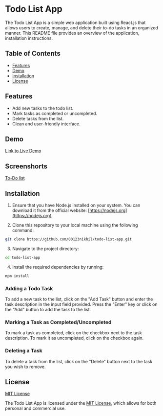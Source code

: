 <!-- /**
 * Notes:
 * 1.https://fontawesome.com/docs/web/use-with/react/
 * 2.https://www.youtube.com/watch?v=LoYbN6qoQHA&t=324s
 */ -->

# Todo List App

The Todo List App is a simple web application built using React.js that allows users to create, manage, and delete their to-do tasks in an organized manner. This README file provides an overview of the application, installation instructions.

## Table of Contents

- [Features](#features)
- [Demo](#demo)
- [Installation](#installation)
- [License](#license)

## Features

- Add new tasks to the todo list.
- Mark tasks as completed or uncompleted.
- Delete tasks from the list.
- Clean and user-friendly interface.

## Demo

[Link to Live Demo](https://www.example.com)

## Screenshorts
[To-Do list](React-App.png)

## Installation

1. Ensure that you have Node.js installed on your system. You can download it from the official website: [https://nodejs.org](https://nodejs.org)

2. Clone this repository to your local machine using the following command:

```bash
git clone https://github.com/00123nikhil/todo-list-app.git
```

3. Navigate to the project directory:

```bash
cd todo-list-app
```

4. Install the required dependencies by running:

```bash
npm install
```

### Adding a Todo Task

To add a new task to the list, click on the "Add Task" button and enter the task description in the input field provided. Press the "Enter" key or click on the "Add" button to add the task to the list.

### Marking a Task as Completed/Uncompleted

To mark a task as completed, click on the checkbox next to the task description. To mark it as uncompleted, click on the checkbox again.

### Deleting a Task

To delete a task from the list, click on the "Delete" button next to the task you wish to remove.

## License

[MIT License](LICENSE)

The Todo List App is licensed under the [MIT License](LICENSE), which allows for both personal and commercial use.
